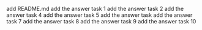 add README.md
add the answer task 1
add the answer task 2
add the answer task 4
add the answer task 5
add the answer task 
add the answer task 7
add the answer task 8
add the answer task 9
add the answer task 10